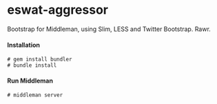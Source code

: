 # eswat-aggressor

Bootstrap for Middleman, using Slim, LESS and Twitter Bootstrap. Rawr.


#### Installation

```
# gem install bundler
# bundle install
```

#### Run Middleman

```
# middleman server
```
